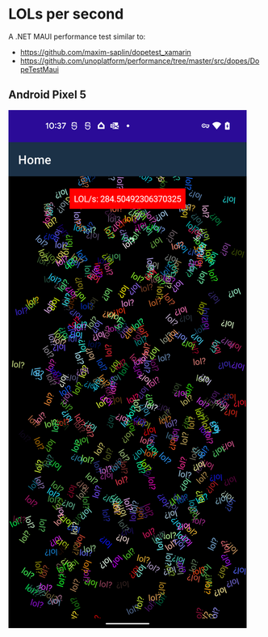 # LOLs per second

A .NET MAUI performance test similar to:

* https://github.com/maxim-saplin/dopetest_xamarin
* https://github.com/unoplatform/performance/tree/master/src/dopes/DopeTestMaui

## Android Pixel 5

![Android Pixel 5](docs/android.png)
